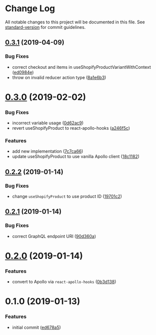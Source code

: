 # Change Log

All notable changes to this project will be documented in this file. See [standard-version](https://github.com/conventional-changelog/standard-version) for commit guidelines.

## [0.3.1](https://github.com/angeloashmore/react-shopify-hooks/compare/v0.3.0...v0.3.1) (2019-04-09)


### Bug Fixes

* correct checkout and items in useShopifyProductVariantWithContext ([ed0984e](https://github.com/angeloashmore/react-shopify-hooks/commit/ed0984e))
* throw on invalid reducer action type ([8a1e6b3](https://github.com/angeloashmore/react-shopify-hooks/commit/8a1e6b3))



<a name="0.3.0"></a>
# [0.3.0](https://github.com/angeloashmore/react-shopify-hooks/compare/v0.2.2...v0.3.0) (2019-02-02)


### Bug Fixes

* incorrect variable usage ([0d62ac9](https://github.com/angeloashmore/react-shopify-hooks/commit/0d62ac9))
* revert useShopifyProduct to react-apollo-hooks ([a246f5c](https://github.com/angeloashmore/react-shopify-hooks/commit/a246f5c))


### Features

* add new implementation ([7c7ca66](https://github.com/angeloashmore/react-shopify-hooks/commit/7c7ca66))
* update useShopifyProduct to use vanilla Apollo client ([18c1182](https://github.com/angeloashmore/react-shopify-hooks/commit/18c1182))



<a name="0.2.2"></a>
## [0.2.2](https://github.com/angeloashmore/react-shopify-hooks/compare/v0.2.1...v0.2.2) (2019-01-14)


### Bug Fixes

* change `useShopifyProduct` to use product ID ([19701c2](https://github.com/angeloashmore/react-shopify-hooks/commit/19701c2))



<a name="0.2.1"></a>
## [0.2.1](https://github.com/angeloashmore/react-shopify-hooks/compare/v0.2.0...v0.2.1) (2019-01-14)


### Bug Fixes

* correct GraphQL endpoint URI ([90d360a](https://github.com/angeloashmore/react-shopify-hooks/commit/90d360a))



<a name="0.2.0"></a>
# [0.2.0](https://github.com/angeloashmore/react-shopify-hooks/compare/v0.1.0...v0.2.0) (2019-01-14)


### Features

* convert to Apollo via `react-apollo-hooks` ([0b3d138](https://github.com/angeloashmore/react-shopify-hooks/commit/0b3d138))



<a name="0.1.0"></a>
# 0.1.0 (2019-01-13)


### Features

* initial commit ([ed678a5](https://github.com/angeloashmore/react-shopify-hooks/commit/ed678a5))
